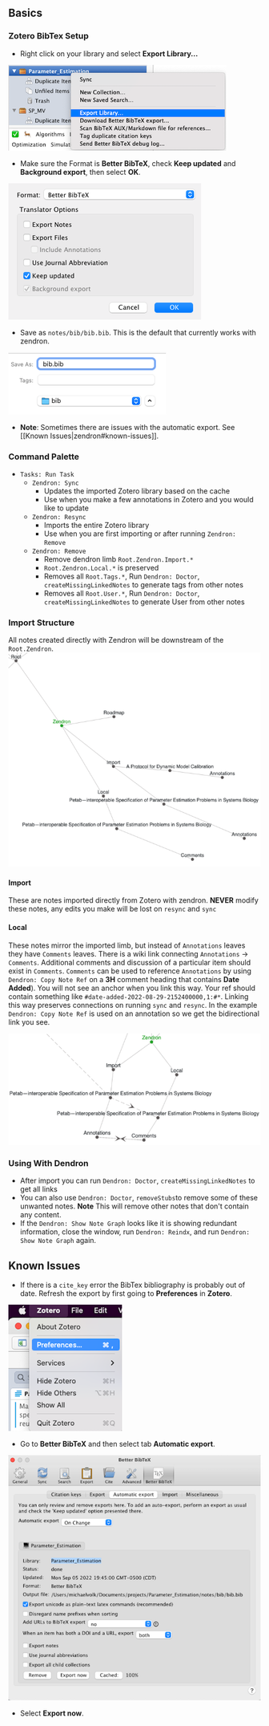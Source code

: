 ## Basics

### Zotero BibTex Setup

- Right click on your library and select **Export Library...**

![](/assets/images/Zotero-automatic-export-library.png)

- Make sure the Format is **Better BibTeX**, check **Keep updated** and **Background export**, then select **OK**.

![](/assets/images/Zotero-automatic-export-library-options.png)

- Save as `notes/bib/bib.bib`. This is the default that currently works with zendron.

![](/assets/images/Zotero-automatic-export-library-dir.png)

- **Note**: Sometimes there are issues with the automatic export. See [[Known Issues|zendron#known-issues]].

### Command Palette

- `Tasks: Run Task`
  - `Zendron: Sync`
    - Updates the imported Zotero library based on the cache
    - Use when you make a few annotations in Zotero and you would like to update
  - `Zendron: Resync`
    - Imports the entire Zotero library
    - Use when you are first importing or after running `Zendron: Remove`
  - `Zendron: Remove`
    - Remove dendron limb `Root.Zendron.Import.*`
    - `Root.Zendron.Local.*` is preserved
    - Removes all `Root.Tags.*`, Run `Dendron: Doctor`, `createMissingLinkedNotes` to generate tags from other notes
    - Removes all `Root.User.*`, Run `Dendron: Doctor`, `createMissingLinkedNotes` to generate User from other notes

### Import Structure

All notes created directly with Zendron will be downstream of the `Root.Zendron`.
![](/assets/images/zendron-import-graph-structure.png)

#### Import

These are notes imported directly from Zotero with zendron. **NEVER** modify these notes, any edits you make will be lost on `resync` and `sync`

#### Local

These notes mirror the imported limb, but instead of `Annotations` leaves they have `Comments` leaves. There is a wiki link connecting `Annotations` → `Comments`. Additional comments and discussion of a particular item should exist in `Comments`. `Comments` can be used to reference `Annotations` by using `Dendron: Copy Note Ref` on a **3H** comment heading that contains **Date Added**). You will not see an anchor when you link this way. Your ref should contain something like `#date-added-2022-08-29-2152400000,1:#*`. Linking this way preserves connections on running `sync` and `resync`. In the example `Dendron: Copy Note Ref` is used on an annotation so we get the bidirectional link you see.

![](/assets/images/zendron-import-local-link.png)

### Using With Dendron

- After import you can run `Dendron: Doctor`, `createMissingLinkedNotes` to get all links
- You can also use `Dendron: Doctor`, `removeStubs`to remove some of these unwanted notes. **Note** This will remove other notes that don't contain any content.
- If the `Dendron: Show Note Graph` looks like it is showing redundant information, close the window, run `Dendron: Reindx`, and run `Dendron: Show Note Graph` again.

## Known Issues

- If there is a `cite_key` error the BibTex bibliography is probably out of date. Refresh the export by first going to **Preferences** in **Zotero**.

![](/assets/images/Zotero-preferences.png)

- Go to **Better BibTeX** and then select tab **Automatic export**.

![](/assets/images/Zotero-preference-automatic-export.png)

- Select **Export now**.
